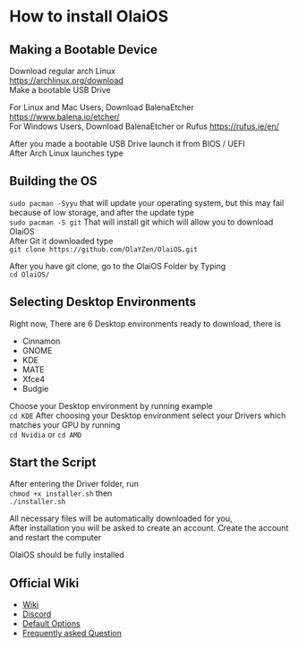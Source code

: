 # How to install OlaiOS

## Making a Bootable Device

Download regular arch Linux
<br />https://archlinux.org/download
<br />Make a bootable USB Drive

For Linux and Mac Users, Download BalenaEtcher https://www.balena.io/etcher/
<br />For Windows Users, Download BalenaEtcher or Rufus https://rufus.ie/en/

After you made a bootable USB Drive launch it from BIOS / UEFI
<br />After Arch Linux launches type

## Building the OS

`sudo pacman -Syyu` that will update your operating system, but this may fail because of low storage, and after the update type
<br />`sudo pacman -S git` That will install git which will allow you to download OlaiOS
<br />After Git it downloaded type
<br />`git clone https://github.com/OlaYZen/OlaiOS.git`

After you have git clone, go to the OlaiOS Folder by Typing
<br />`cd OlaiOS/`

## Selecting Desktop Environments
Right now, There are 6 Desktop environments ready to download, there is

- Cinnamon
- GNOME
- KDE
- MATE
- Xfce4
- Budgie

Choose your Desktop environment by running example
<br />`cd KDE`
After choosing your Desktop environment select your Drivers which matches your GPU by running
<br />`cd Nvidia` or `cd AMD`

## Start the Script
After entering the Driver folder, run
<br />`chmod +x installer.sh` then
<br />`./installer.sh`

All necessary files will be automatically downloaded for you,
<br />After installation you will be asked to create an account. Create the account and restart the computer

OlaiOS should be fully installed

## Official Wiki
- [Wiki](https://github.com/OlaYZen/OlaiOS/wiki)
- [Discord](https://discord.gg/s7VPXh3qtS)
- [Default Options](https://github.com/OlaYZen/OlaiOS/wiki/Default-Options)
- [Frequently asked Question](https://github.com/OlaYZen/OlaiOS/wiki/Frequently-asked-Question)

